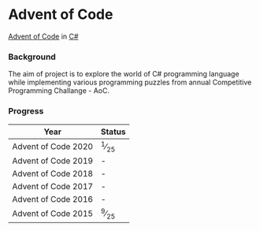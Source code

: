 # Advent of Code
[Advent of Code](https://adventofcode.com/) in [C#](https://docs.microsoft.com/en-us/dotnet/csharp/)

### Background
The aim of project is to explore the world of C# programming language while implementing various programming puzzles from annual Competitive Programming Challange - AoC.

### Progress


| Year | Status
|:---:|:---|
|Advent of Code 2020 | <sup>1</sup>&frasl;<sub>25</sub> |
|Advent of Code 2019 | - |
|Advent of Code 2018 | - |
|Advent of Code 2017 | - |
|Advent of Code 2016 | - |
|Advent of Code 2015 | <sup>9</sup>&frasl;<sub>25</sub> |